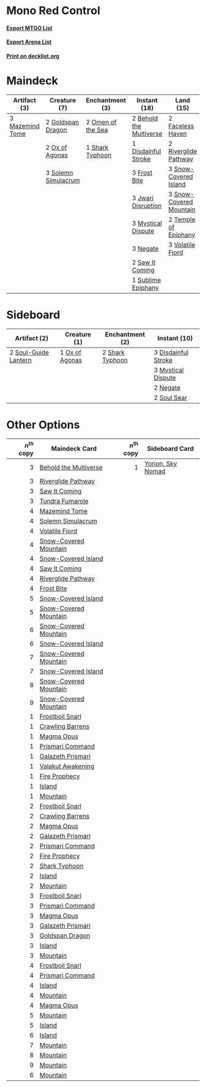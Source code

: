 # Mono Red Control

#### [Export MTGO List](../collection/Mono%20Red%20Control/Mono%20Red%20Control.txt)
#### [Export Arena List](../collection/Mono%20Red%20Control/Mono%20Red%20Control_arena.txt)
#### [Print on decklist.org](http://decklist.org/?deckmain=2%09Behold%20the%20Multiverse%0A1%09Disdainful%20Stroke%0A2%09Faceless%20Haven%0A3%09Frost%20Bite%0A2%09Goldspan%20Dragon%0A4%09Irencrag%20Feat%0A3%09Jwari%20Disruption%0A3%09Mazemind%20Tome%0A3%09Mystical%20Dispute%0A3%09Negate%0A2%09Omen%20of%20the%20Sea%0A2%09Ox%20of%20Agonas%0A2%09Riverglide%20Pathway%0A2%09Saw%20It%20Coming%0A2%09Sea%20Gate%20Restoration%0A1%09Shark%20Typhoon%0A2%09Shatterskull%20Smashing%0A3%09Snow-Covered%20Island%0A3%09Snow-Covered%20Mountain%0A3%09Solemn%20Simulacrum%0A1%09Sublime%20Epiphany%0A2%09Temple%20of%20Epiphany%0A2%09Tundra%20Fumarole%0A4%09Ugin,%20the%20Spirit%20Dragon%0A3%09Volatile%20Fjord&deckside=3%09Disdainful%20Stroke%0A3%09Mystical%20Dispute%0A2%09Negate%0A1%09Ox%20of%20Agonas%0A2%09Shark%20Typhoon%0A2%09Soul%20Sear%0A2%09Soul-Guide%20Lantern)
# Maindeck

|                                       Artifact (3)                                       |                                         Creature (7)                                         |                                      Enchantment (3)                                       |                                           Instant (18)                                           |                                            Land (15)                                             |                                          Planeswalker (4)                                          |                                           Sorcery (10)                                           |
|------------------------------------------------------------------------------------------|----------------------------------------------------------------------------------------------|--------------------------------------------------------------------------------------------|--------------------------------------------------------------------------------------------------|--------------------------------------------------------------------------------------------------|----------------------------------------------------------------------------------------------------|--------------------------------------------------------------------------------------------------|
|3 [Mazemind Tome](http://gatherer.wizards.com/Pages/Card/Details.aspx?multiverseid=485555)|2 [Goldspan Dragon](http://gatherer.wizards.com/Pages/Card/Details.aspx?multiverseid=503751)  |2 [Omen of the Sea](http://gatherer.wizards.com/Pages/Card/Details.aspx?multiverseid=476309)|2 [Behold the Multiverse](http://gatherer.wizards.com/Pages/Card/Details.aspx?multiverseid=503653)|2 [Faceless Haven](http://gatherer.wizards.com/Pages/Card/Details.aspx?multiverseid=503874)       |4 [Ugin, the Spirit Dragon](http://gatherer.wizards.com/Pages/Card/Details.aspx?multiverseid=391948)|4 [Irencrag Feat](http://gatherer.wizards.com/Pages/Card/Details.aspx?multiverseid=473089)        |
|                                                                                          |2 [Ox of Agonas](http://gatherer.wizards.com/Pages/Card/Details.aspx?multiverseid=476398)     |1 [Shark Typhoon](http://gatherer.wizards.com/Pages/Card/Details.aspx?multiverseid=479587)  |1 [Disdainful Stroke](http://gatherer.wizards.com/Pages/Card/Details.aspx?multiverseid=420705)    |2 [Riverglide Pathway](http://gatherer.wizards.com/Pages/Card/Details.aspx?multiverseid=491920)   |                                                                                                    |2 [Sea Gate Restoration](http://gatherer.wizards.com/Pages/Card/Details.aspx?multiverseid=491706) |
|                                                                                          |3 [Solemn Simulacrum](http://gatherer.wizards.com/Pages/Card/Details.aspx?multiverseid=389682)|                                                                                            |3 [Frost Bite](http://gatherer.wizards.com/Pages/Card/Details.aspx?multiverseid=503750)           |3 [Snow-Covered Island](http://gatherer.wizards.com/Pages/Card/Details.aspx?multiverseid=121130)  |                                                                                                    |2 [Shatterskull Smashing](http://gatherer.wizards.com/Pages/Card/Details.aspx?multiverseid=491802)|
|                                                                                          |                                                                                              |                                                                                            |3 [Jwari Disruption](http://gatherer.wizards.com/Pages/Card/Details.aspx?multiverseid=491693)     |3 [Snow-Covered Mountain](http://gatherer.wizards.com/Pages/Card/Details.aspx?multiverseid=121233)|                                                                                                    |2 [Tundra Fumarole](http://gatherer.wizards.com/Pages/Card/Details.aspx?multiverseid=503769)      |
|                                                                                          |                                                                                              |                                                                                            |3 [Mystical Dispute](http://gatherer.wizards.com/Pages/Card/Details.aspx?multiverseid=473020)     |2 [Temple of Epiphany](http://gatherer.wizards.com/Pages/Card/Details.aspx?multiverseid=442808)   |                                                                                                    |                                                                                                  |
|                                                                                          |                                                                                              |                                                                                            |3 [Negate](http://gatherer.wizards.com/Pages/Card/Details.aspx?multiverseid=423707)               |3 [Volatile Fjord](http://gatherer.wizards.com/Pages/Card/Details.aspx?multiverseid=503893)       |                                                                                                    |                                                                                                  |
|                                                                                          |                                                                                              |                                                                                            |2 [Saw It Coming](http://gatherer.wizards.com/Pages/Card/Details.aspx?multiverseid=503684)        |                                                                                                  |                                                                                                    |                                                                                                  |
|                                                                                          |                                                                                              |                                                                                            |1 [Sublime Epiphany](http://gatherer.wizards.com/Pages/Card/Details.aspx?multiverseid=488254)     |                                                                                                  |                                                                                                    |                                                                                                  |


# Sideboard

|                                         Artifact (2)                                          |                                      Creature (1)                                       |                                     Enchantment (2)                                      |                                         Instant (10)                                         |
|-----------------------------------------------------------------------------------------------|-----------------------------------------------------------------------------------------|------------------------------------------------------------------------------------------|----------------------------------------------------------------------------------------------|
|2 [Soul-Guide Lantern](http://gatherer.wizards.com/Pages/Card/Details.aspx?multiverseid=476488)|1 [Ox of Agonas](http://gatherer.wizards.com/Pages/Card/Details.aspx?multiverseid=476398)|2 [Shark Typhoon](http://gatherer.wizards.com/Pages/Card/Details.aspx?multiverseid=479587)|3 [Disdainful Stroke](http://gatherer.wizards.com/Pages/Card/Details.aspx?multiverseid=420705)|
|                                                                                               |                                                                                         |                                                                                          |3 [Mystical Dispute](http://gatherer.wizards.com/Pages/Card/Details.aspx?multiverseid=473020) |
|                                                                                               |                                                                                         |                                                                                          |2 [Negate](http://gatherer.wizards.com/Pages/Card/Details.aspx?multiverseid=423707)           |
|                                                                                               |                                                                                         |                                                                                          |2 [Soul Sear](http://gatherer.wizards.com/Pages/Card/Details.aspx?multiverseid=485483)        |


# Other Options

|*n*<sup>th</sup> copy|                                         Maindeck Card                                          |*n*<sup>th</sup> copy|                                       Sideboard Card                                       |
|--------------------:|------------------------------------------------------------------------------------------------|--------------------:|--------------------------------------------------------------------------------------------|
|                    3|[Behold the Multiverse](http://gatherer.wizards.com/Pages/Card/Details.aspx?multiverseid=503653)|                    1|[Yorion, Sky Nomad](http://gatherer.wizards.com/Pages/Card/Details.aspx?multiverseid=479752)|
|                    3|[Riverglide Pathway](http://gatherer.wizards.com/Pages/Card/Details.aspx?multiverseid=491920)   |                     |                                                                                            |
|                    3|[Saw It Coming](http://gatherer.wizards.com/Pages/Card/Details.aspx?multiverseid=503684)        |                     |                                                                                            |
|                    3|[Tundra Fumarole](http://gatherer.wizards.com/Pages/Card/Details.aspx?multiverseid=503769)      |                     |                                                                                            |
|                    4|[Mazemind Tome](http://gatherer.wizards.com/Pages/Card/Details.aspx?multiverseid=485555)        |                     |                                                                                            |
|                    4|[Solemn Simulacrum](http://gatherer.wizards.com/Pages/Card/Details.aspx?multiverseid=389682)    |                     |                                                                                            |
|                    4|[Volatile Fjord](http://gatherer.wizards.com/Pages/Card/Details.aspx?multiverseid=503893)       |                     |                                                                                            |
|                    4|[Snow-Covered Mountain](http://gatherer.wizards.com/Pages/Card/Details.aspx?multiverseid=121233)|                     |                                                                                            |
|                    4|[Snow-Covered Island](http://gatherer.wizards.com/Pages/Card/Details.aspx?multiverseid=121130)  |                     |                                                                                            |
|                    4|[Saw It Coming](http://gatherer.wizards.com/Pages/Card/Details.aspx?multiverseid=503684)        |                     |                                                                                            |
|                    4|[Riverglide Pathway](http://gatherer.wizards.com/Pages/Card/Details.aspx?multiverseid=491920)   |                     |                                                                                            |
|                    4|[Frost Bite](http://gatherer.wizards.com/Pages/Card/Details.aspx?multiverseid=503750)           |                     |                                                                                            |
|                    5|[Snow-Covered Island](http://gatherer.wizards.com/Pages/Card/Details.aspx?multiverseid=121130)  |                     |                                                                                            |
|                    5|[Snow-Covered Mountain](http://gatherer.wizards.com/Pages/Card/Details.aspx?multiverseid=121233)|                     |                                                                                            |
|                    6|[Snow-Covered Mountain](http://gatherer.wizards.com/Pages/Card/Details.aspx?multiverseid=121233)|                     |                                                                                            |
|                    6|[Snow-Covered Island](http://gatherer.wizards.com/Pages/Card/Details.aspx?multiverseid=121130)  |                     |                                                                                            |
|                    7|[Snow-Covered Mountain](http://gatherer.wizards.com/Pages/Card/Details.aspx?multiverseid=121233)|                     |                                                                                            |
|                    7|[Snow-Covered Island](http://gatherer.wizards.com/Pages/Card/Details.aspx?multiverseid=121130)  |                     |                                                                                            |
|                    8|[Snow-Covered Mountain](http://gatherer.wizards.com/Pages/Card/Details.aspx?multiverseid=121233)|                     |                                                                                            |
|                    9|[Snow-Covered Mountain](http://gatherer.wizards.com/Pages/Card/Details.aspx?multiverseid=121233)|                     |                                                                                            |
|                    1|[Frostboil Snarl](http://gatherer.wizards.com/Pages/Card/Details.aspx?multiverseid=513757)      |                     |                                                                                            |
|                    1|[Crawling Barrens](http://gatherer.wizards.com/Pages/Card/Details.aspx?multiverseid=491917)     |                     |                                                                                            |
|                    1|[Magma Opus](http://gatherer.wizards.com/Pages/Card/Details.aspx?multiverseid=513695)           |                     |                                                                                            |
|                    1|[Prismari Command](http://gatherer.wizards.com/Pages/Card/Details.aspx?multiverseid=513706)     |                     |                                                                                            |
|                    1|[Galazeth Prismari](http://gatherer.wizards.com/Pages/Card/Details.aspx?multiverseid=513681)    |                     |                                                                                            |
|                    1|[Valakut Awakening](http://gatherer.wizards.com/Pages/Card/Details.aspx?multiverseid=491818)    |                     |                                                                                            |
|                    1|[Fire Prophecy](http://gatherer.wizards.com/Pages/Card/Details.aspx?multiverseid=479636)        |                     |                                                                                            |
|                    1|[Island](http://gatherer.wizards.com/Pages/Card/Details.aspx?multiverseid=439857)               |                     |                                                                                            |
|                    1|[Mountain](http://gatherer.wizards.com/Pages/Card/Details.aspx?multiverseid=439859)             |                     |                                                                                            |
|                    2|[Frostboil Snarl](http://gatherer.wizards.com/Pages/Card/Details.aspx?multiverseid=513757)      |                     |                                                                                            |
|                    2|[Crawling Barrens](http://gatherer.wizards.com/Pages/Card/Details.aspx?multiverseid=491917)     |                     |                                                                                            |
|                    2|[Magma Opus](http://gatherer.wizards.com/Pages/Card/Details.aspx?multiverseid=513695)           |                     |                                                                                            |
|                    2|[Galazeth Prismari](http://gatherer.wizards.com/Pages/Card/Details.aspx?multiverseid=513681)    |                     |                                                                                            |
|                    2|[Prismari Command](http://gatherer.wizards.com/Pages/Card/Details.aspx?multiverseid=513706)     |                     |                                                                                            |
|                    2|[Fire Prophecy](http://gatherer.wizards.com/Pages/Card/Details.aspx?multiverseid=479636)        |                     |                                                                                            |
|                    2|[Shark Typhoon](http://gatherer.wizards.com/Pages/Card/Details.aspx?multiverseid=479587)        |                     |                                                                                            |
|                    2|[Island](http://gatherer.wizards.com/Pages/Card/Details.aspx?multiverseid=439857)               |                     |                                                                                            |
|                    2|[Mountain](http://gatherer.wizards.com/Pages/Card/Details.aspx?multiverseid=439859)             |                     |                                                                                            |
|                    3|[Frostboil Snarl](http://gatherer.wizards.com/Pages/Card/Details.aspx?multiverseid=513757)      |                     |                                                                                            |
|                    3|[Prismari Command](http://gatherer.wizards.com/Pages/Card/Details.aspx?multiverseid=513706)     |                     |                                                                                            |
|                    3|[Magma Opus](http://gatherer.wizards.com/Pages/Card/Details.aspx?multiverseid=513695)           |                     |                                                                                            |
|                    3|[Galazeth Prismari](http://gatherer.wizards.com/Pages/Card/Details.aspx?multiverseid=513681)    |                     |                                                                                            |
|                    3|[Goldspan Dragon](http://gatherer.wizards.com/Pages/Card/Details.aspx?multiverseid=503751)      |                     |                                                                                            |
|                    3|[Island](http://gatherer.wizards.com/Pages/Card/Details.aspx?multiverseid=439857)               |                     |                                                                                            |
|                    3|[Mountain](http://gatherer.wizards.com/Pages/Card/Details.aspx?multiverseid=439859)             |                     |                                                                                            |
|                    4|[Frostboil Snarl](http://gatherer.wizards.com/Pages/Card/Details.aspx?multiverseid=513757)      |                     |                                                                                            |
|                    4|[Prismari Command](http://gatherer.wizards.com/Pages/Card/Details.aspx?multiverseid=513706)     |                     |                                                                                            |
|                    4|[Island](http://gatherer.wizards.com/Pages/Card/Details.aspx?multiverseid=439857)               |                     |                                                                                            |
|                    4|[Mountain](http://gatherer.wizards.com/Pages/Card/Details.aspx?multiverseid=439859)             |                     |                                                                                            |
|                    4|[Magma Opus](http://gatherer.wizards.com/Pages/Card/Details.aspx?multiverseid=513695)           |                     |                                                                                            |
|                    5|[Mountain](http://gatherer.wizards.com/Pages/Card/Details.aspx?multiverseid=439859)             |                     |                                                                                            |
|                    5|[Island](http://gatherer.wizards.com/Pages/Card/Details.aspx?multiverseid=439857)               |                     |                                                                                            |
|                    6|[Island](http://gatherer.wizards.com/Pages/Card/Details.aspx?multiverseid=439857)               |                     |                                                                                            |
|                    7|[Mountain](http://gatherer.wizards.com/Pages/Card/Details.aspx?multiverseid=439859)             |                     |                                                                                            |
|                    8|[Mountain](http://gatherer.wizards.com/Pages/Card/Details.aspx?multiverseid=439859)             |                     |                                                                                            |
|                    9|[Mountain](http://gatherer.wizards.com/Pages/Card/Details.aspx?multiverseid=439859)             |                     |                                                                                            |
|                    6|[Mountain](http://gatherer.wizards.com/Pages/Card/Details.aspx?multiverseid=439859)             |                     |                                                                                            |

